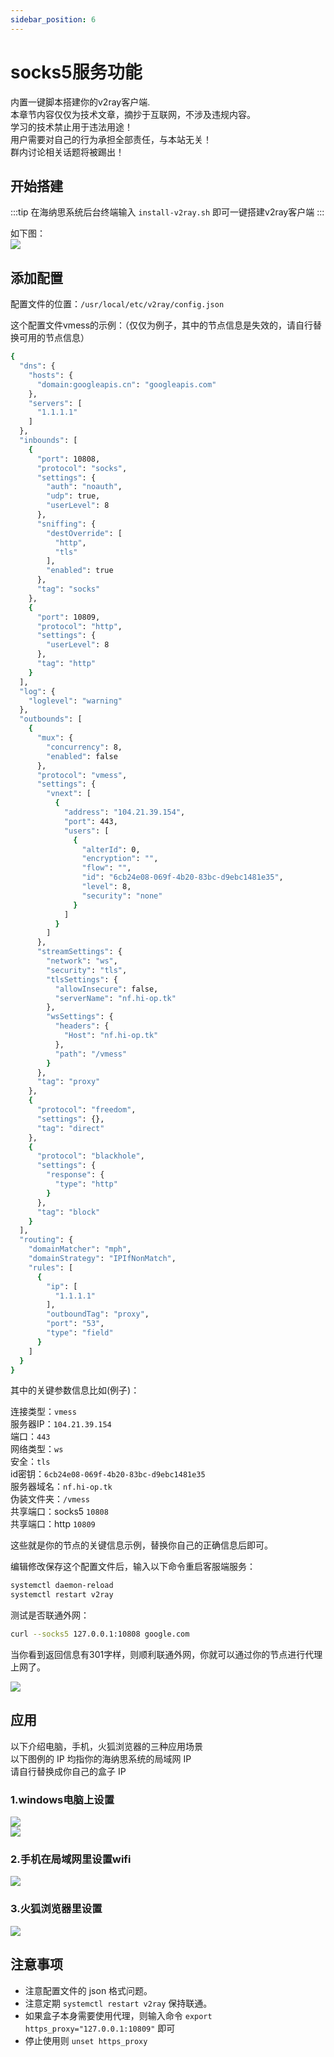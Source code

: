 ```yaml
---
sidebar_position: 6
---
```


# socks5服务功能

内置一键脚本搭建你的v2ray客户端.  
本章节内容仅仅为技术文章，摘抄于互联网，不涉及违规内容。  
学习的技术禁止用于违法用途！  
用户需要对自己的行为承担全部责任，与本站无关！  
群内讨论相关话题将被踢出！  

## 开始搭建

:::tip
在海纳思系统后台终端输入 ```install-v2ray.sh``` 即可一键搭建v2ray客户端
:::

如下图：  
![](./img/v2ray-install.jpg)  


## 添加配置

配置文件的位置：`/usr/local/etc/v2ray/config.json`

这个配置文件vmess的示例：（仅仅为例子，其中的节点信息是失效的，请自行替换可用的节点信息）

```bash
{
  "dns": {
    "hosts": {
      "domain:googleapis.cn": "googleapis.com"
    },
    "servers": [
      "1.1.1.1"
    ]
  },
  "inbounds": [
    {
      "port": 10808,
      "protocol": "socks",
      "settings": {
        "auth": "noauth",
        "udp": true,
        "userLevel": 8
      },
      "sniffing": {
        "destOverride": [
          "http",
          "tls"
        ],
        "enabled": true
      },
      "tag": "socks"
    },
    {
      "port": 10809,
      "protocol": "http",
      "settings": {
        "userLevel": 8
      },
      "tag": "http"
    }
  ],
  "log": {
    "loglevel": "warning"
  },
  "outbounds": [
    {
      "mux": {
        "concurrency": 8,
        "enabled": false
      },
      "protocol": "vmess",
      "settings": {
        "vnext": [
          {
            "address": "104.21.39.154",
            "port": 443,
            "users": [
              {
                "alterId": 0,
                "encryption": "",
                "flow": "",
                "id": "6cb24e08-069f-4b20-83bc-d9ebc1481e35",
                "level": 8,
                "security": "none"
              }
            ]
          }
        ]
      },
      "streamSettings": {
        "network": "ws",
        "security": "tls",
        "tlsSettings": {
          "allowInsecure": false,
          "serverName": "nf.hi-op.tk"
        },
        "wsSettings": {
          "headers": {
            "Host": "nf.hi-op.tk"
          },
          "path": "/vmess"
        }
      },
      "tag": "proxy"
    },
    {
      "protocol": "freedom",
      "settings": {},
      "tag": "direct"
    },
    {
      "protocol": "blackhole",
      "settings": {
        "response": {
          "type": "http"
        }
      },
      "tag": "block"
    }
  ],
  "routing": {
    "domainMatcher": "mph",
    "domainStrategy": "IPIfNonMatch",
    "rules": [
      {
        "ip": [
          "1.1.1.1"
        ],
        "outboundTag": "proxy",
        "port": "53",
        "type": "field"
      }
    ]
  }
}
```

其中的关键参数信息比如(例子)：

连接类型：`vmess`  
服务器IP：`104.21.39.154`  
端口：`443`  
网络类型：`ws`  
安全：`tls`  
id密钥：`6cb24e08-069f-4b20-83bc-d9ebc1481e35`  
服务器域名：`nf.hi-op.tk`  
伪装文件夹：`/vmess`   
共享端口：socks5  `10808`   
共享端口：http  `10809`   

这些就是你的节点的关键信息示例，替换你自己的正确信息后即可。


编辑修改保存这个配置文件后，输入以下命令重启客服端服务：

```bash
systemctl daemon-reload
systemctl restart v2ray
```

测试是否联通外网：

```bash
curl --socks5 127.0.0.1:10808 google.com
```

当你看到返回信息有301字样，则顺利联通外网，你就可以通过你的节点进行代理上网了。

![](./img/curl-google.jpg)  


## 应用

以下介绍电脑，手机，火狐浏览器的三种应用场景  
以下图例的 IP 均指你的海纳思系统的局域网 IP  
请自行替换成你自己的盒子 IP  

### 1.windows电脑上设置

![](./img/win1.png)  
![](./img/win2.png)  


### 2.手机在局域网里设置wifi

![](./img/andriod-http.png)  

### 3.火狐浏览器里设置

![](./img/firefoxset.png)  


## 注意事项

- 注意配置文件的 json 格式问题。  
- 注意定期 `systemctl restart v2ray` 保持联通。  
- 如果盒子本身需要使用代理，则输入命令 `export https_proxy="127.0.0.1:10809"` 即可  
- 停止使用则 `unset https_proxy`  


